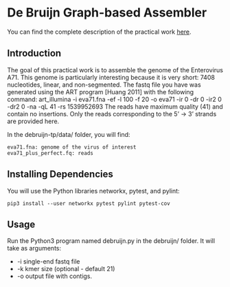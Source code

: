 # De Bruijn Graph-based Assembler

You can find the complete description of the practical work [here]( 
https://docs.google.com/document/d/1P4v3bHbSurD7RXA-ldVwmtNKGvWsnBae51RMGye_KLs/edit?usp=sharing).

## Introduction

The goal of this practical work is to assemble the genome of the Enterovirus A71. This genome is particularly interesting because it is very short: 7408 nucleotides, linear, and non-segmented. The fastq file you have was generated using the ART program [Huang 2011] with the following command: art_illumina -i eva71.fna -ef -l 100 -f 20 -o eva71 -ir 0 -dr 0 -ir2 0 -dr2 0 -na -qL 41 -rs 1539952693 The reads have maximum quality (41) and contain no insertions. Only the reads corresponding to the 5’ -> 3’ strands are provided here.

In the debruijn-tp/data/ folder, you will find:

    eva71.fna: genome of the virus of interest
    eva71_plus_perfect.fq: reads

## Installing Dependencies

You will use the Python libraries networkx, pytest, and pylint:

```
pip3 install --user networkx pytest pylint pytest-cov
```

## Usage

Run the Python3 program named debruijn.py in the debruijn/ folder. 
It will take as arguments: 
- -i single-end fastq file
- -k kmer size (optional - default 21)
- -o output file with contigs.


